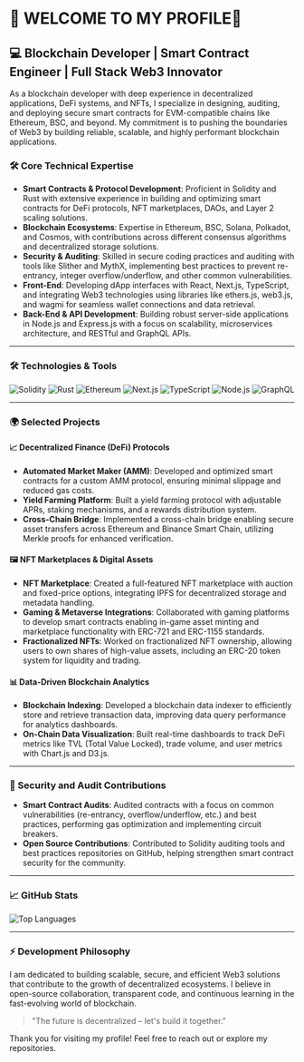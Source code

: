 # 👋 WELCOME TO MY PROFILE👋

## 💻 Blockchain Developer | Smart Contract Engineer | Full Stack Web3 Innovator

As a blockchain developer with deep experience in decentralized applications, DeFi systems, and NFTs, I specialize in designing, auditing, and deploying secure smart contracts for EVM-compatible chains like Ethereum, BSC, and beyond. My commitment is to pushing the boundaries of Web3 by building reliable, scalable, and highly performant blockchain applications.



### 🛠 Core Technical Expertise

- **Smart Contracts & Protocol Development**: Proficient in Solidity and Rust with extensive experience in building and optimizing smart contracts for DeFi protocols, NFT marketplaces, DAOs, and Layer 2 scaling solutions.
- **Blockchain Ecosystems**: Expertise in Ethereum, BSC, Solana, Polkadot, and Cosmos, with contributions across different consensus algorithms and decentralized storage solutions.
- **Security & Auditing**: Skilled in secure coding practices and auditing with tools like Slither and MythX, implementing best practices to prevent re-entrancy, integer overflow/underflow, and other common vulnerabilities.
- **Front-End**: Developing dApp interfaces with React, Next.js, TypeScript, and integrating Web3 technologies using libraries like ethers.js, web3.js, and wagmi for seamless wallet connections and data retrieval.
- **Back-End & API Development**: Building robust server-side applications in Node.js and Express.js with a focus on scalability, microservices architecture, and RESTful and GraphQL APIs.

---

### 🛠 Technologies & Tools

![Solidity](https://img.shields.io/badge/Solidity-%23000000.svg?style=for-the-badge&logo=solidity&logoColor=white)
![Rust](https://img.shields.io/badge/Rust-%23000000.svg?style=for-the-badge&logo=rust&logoColor=white)
![Ethereum](https://img.shields.io/badge/Ethereum-%2348C9B0.svg?style=for-the-badge&logo=ethereum&logoColor=white)
![Next.js](https://img.shields.io/badge/Next.js-%23000000.svg?style=for-the-badge&logo=next.js&logoColor=white)
![TypeScript](https://img.shields.io/badge/TypeScript-%23007ACC.svg?style=for-the-badge&logo=typescript&logoColor=white)
![Node.js](https://img.shields.io/badge/Node.js-%23339933.svg?style=for-the-badge&logo=node.js&logoColor=white)
![GraphQL](https://img.shields.io/badge/GraphQL-%23E10098.svg?style=for-the-badge&logo=graphql&logoColor=white)

---

### 🌍 Selected Projects

#### 📈 Decentralized Finance (DeFi) Protocols
- **Automated Market Maker (AMM)**: Developed and optimized smart contracts for a custom AMM protocol, ensuring minimal slippage and reduced gas costs.
- **Yield Farming Platform**: Built a yield farming protocol with adjustable APRs, staking mechanisms, and a rewards distribution system.
- **Cross-Chain Bridge**: Implemented a cross-chain bridge enabling secure asset transfers across Ethereum and Binance Smart Chain, utilizing Merkle proofs for enhanced verification.

#### 🖼 NFT Marketplaces & Digital Assets
- **NFT Marketplace**: Created a full-featured NFT marketplace with auction and fixed-price options, integrating IPFS for decentralized storage and metadata handling.
- **Gaming & Metaverse Integrations**: Collaborated with gaming platforms to develop smart contracts enabling in-game asset minting and marketplace functionality with ERC-721 and ERC-1155 standards.
- **Fractionalized NFTs**: Worked on fractionalized NFT ownership, allowing users to own shares of high-value assets, including an ERC-20 token system for liquidity and trading.

#### 📊 Data-Driven Blockchain Analytics
- **Blockchain Indexing**: Developed a blockchain data indexer to efficiently store and retrieve transaction data, improving data query performance for analytics dashboards.
- **On-Chain Data Visualization**: Built real-time dashboards to track DeFi metrics like TVL (Total Value Locked), trade volume, and user metrics with Chart.js and D3.js.

---

### 🔐 Security and Audit Contributions

- **Smart Contract Audits**: Audited contracts with a focus on common vulnerabilities (re-entrancy, overflow/underflow, etc.) and best practices, performing gas optimization and implementing circuit breakers.
- **Open Source Contributions**: Contributed to Solidity auditing tools and best practices repositories on GitHub, helping strengthen smart contract security for the community.

---

### 📈 GitHub Stats
![Top Languages](https://github-readme-stats.vercel.app/api/top-langs/?username=awazanah&layout=compact&theme=radical)

---

### ⚡ Development Philosophy
I am dedicated to building scalable, secure, and efficient Web3 solutions that contribute to the growth of decentralized ecosystems. I believe in open-source collaboration, transparent code, and continuous learning in the fast-evolving world of blockchain.

> "The future is decentralized – let's build it together."

Thank you for visiting my profile! Feel free to reach out or explore my repositories.
